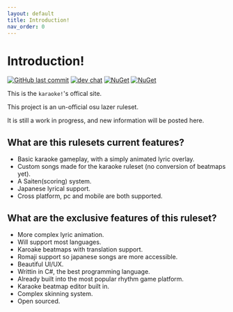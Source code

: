 ```yaml
---
layout: default
title: Introduction!
nav_order: 0
---
```


# Introduction!

[![GitHub last commit](https://img.shields.io/github/last-commit/karaoke-dev/karaoke)](https://github.com/karaoke-dev)
[![dev chat](https://discordapp.com/api/guilds/299006062323826688/widget.png?style=shield)](https://discord.gg/ga2xZXk)
[![NuGet](https://img.shields.io/badge/ChangeLog-here-aaaaaa.svg)](https://karaoke-dev.github.io/changelog/README.html)
[![NuGet](https://img.shields.io/badge/月子我婆-passed-ff69b4.svg)](https://github.com/karaoke-dev/karaoke)

This is the `karaoke!`'s offical site.

This project is an un-official osu lazer ruleset.

It is still a work in progress, and new information will be posted here.

## What are this rulesets current features?

- Basic karaoke gameplay, with a simply animated lyric overlay.
- Custom songs made for the karaoke ruleset (no conversion of beatmaps yet).
- A Saiten(scoring) system.
- Japanese lyrical support.
- Cross platform, pc and mobile are both supported.

## What are the exclusive features of this ruleset?

- More complex lyric animation.
- Will support most languages.
- Karoake beatmaps with translation support.
- Romaji support so japanese songs are more accessible.
- Beautiful UI/UX.
- Writtin in C#, the best programming language.
- Already built into the most popular rhythm game platform.
- Karaoke beatmap editor built in.
- Complex skinning system.
- Open sourced.
